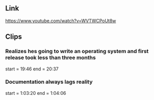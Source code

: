## Link
https://www.youtube.com/watch?v=WVTWCPoUt8w

## Clips

### Realizes hes going to write an operating system and first release took less than three months
start = 19:46
end = 20:37

### Documentation always lags reality
start = 1:03:20
end = 1:04:06